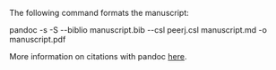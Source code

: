 The following command formats the manuscript:

   pandoc -s -S --biblio manuscript.bib --csl peerj.csl  manuscript.md -o manuscript.pdf

More information on citations with pandoc [here](http://johnmacfarlane.net/pandoc/demos.html). 
